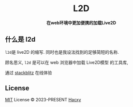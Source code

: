 <h1 align="center">L2D</h1>
<h4 align="center">在web环境中更加便携的加载Live2D</h4>

## 什么是 l2d

`l2d`是 live2D 的缩写. 同时也是我设法找到的足够简短的名称.

顾名思义, `l2d` 是可以在 web 浏览器中加载 Live2D模型 的工具库,

通过 [stackblitz](https://stackblitz.com/edit/vitejs-vite-dye9t3?file=package.json) 在线体验

## License

[MIT](./LICENSE) License &copy; 2023-PRESENT [Hacxy](https://github.com/hacxy)
